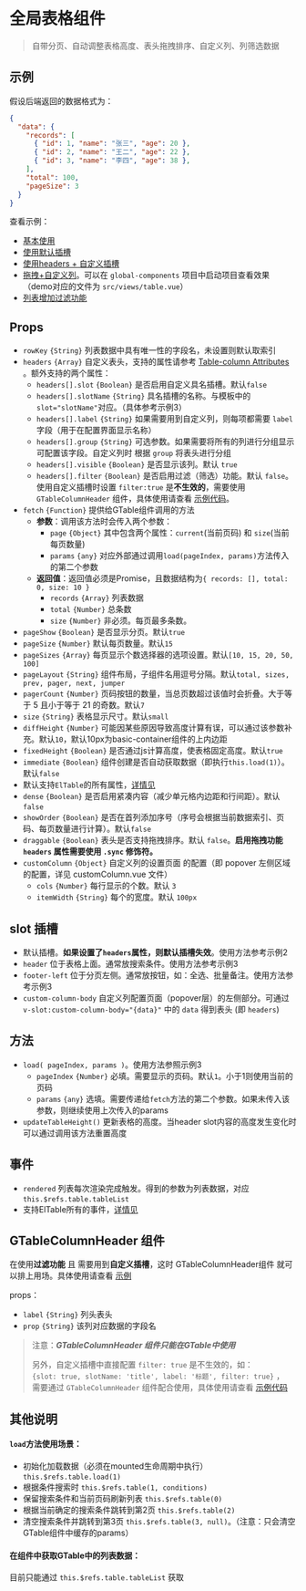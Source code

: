 # 全局表格组件
> 自带分页、自动调整表格高度、表头拖拽排序、自定义列、列筛选数据

## 示例
假设后端返回的数据格式为：
```json
{
  "data": {
    "records": [
      { "id": 1, "name": "张三", "age": 20 },
      { "id": 2, "name": "王二", "age": 22 },
      { "id": 3, "name": "李四", "age": 38 },
    ],
    "total": 100,
    "pageSize": 3
  }
}
```

查看示例：
- [基本使用](examples/gtable/basic.vue)
- [使用默认插槽](examples/gtable/slot.vue)
- [使用headers + 自定义插槽](examples/gtable/headers-and-slot.vue)
- [拖拽+自定义列](examples/gtable/drag-and-custom-columns.vue)。可以在 `global-components` 项目中启动项目查看效果（demo对应的文件为 `src/views/table.vue`）
- [列表增加过滤功能](examples/gtable/filter.vue)

## Props
- `rowKey` `{String}` 列表数据中具有唯一性的字段名，未设置则默认取索引
- `headers` `{Array}` 自定义表头，支持的属性请参考 [Table-column Attributes](https://element.eleme.cn/#/zh-CN/component/table#table-column-attributes) 。额外支持的两个属性：
  - `headers[].slot` `{Boolean}` 是否启用自定义具名插槽。默认`false`
  - `headers[].slotName` `{String}` 具名插槽的名称。与模板中的`slot="slotName"`对应。（具体参考示例3）
  - `headers[].label` `{String}` 如果需要用到自定义列，则每项都需要 `label` 字段（用于在配置界面显示名称）
  - `headers[].group` `{String}` 可选参数。如果需要将所有的列进行分组显示可配置该字段。自定义列时 根据 `group` 将表头进行分组
  - `headers[].visible` `{Boolean}` 是否显示该列。默认 `true`
  - `headers[].filter` `{Boolean}` 是否启用过滤（筛选）功能。默认 `false`。使用自定义插槽时设置 `filter:true` 是**不生效的**，需要使用 `GTableColumnHeader` 组件，具体使用请查看 [示例代码](examples/gtable/filter.vue#L22)。
- `fetch` `{Function}` 提供给GTable组件调用的方法
  - **参数**：调用该方法时会传入两个参数： 
    - `page` `{Object}` 其中包含两个属性：`current`(当前页码) 和 `size`(当前每页数量)
    - `params` `{any}` 对应外部通过调用`load(pageIndex, params)`方法传入的第二个参数
  - **返回值**：返回值必须是Promise，且数据结构为`{ records: [], total: 0, size: 10 }`
    - `records` `{Array}` 列表数据
    - `total` `{Number}` 总条数
    - `size` `{Number}` 非必须。每页最多条数。
- `pageShow` `{Boolean}` 是否显示分页。默认`true`
- `pageSize` `{Number}` 默认每页数量。默认`15`
- `pageSizes` `{Array}` 每页显示个数选择器的选项设置。默认`[10, 15, 20, 50, 100]`
- `pageLayout` `{String}` 组件布局，子组件名用逗号分隔。默认`total, sizes, prev, pager, next, jumper`
- `pagerCount` `{Number}` 页码按钮的数量，当总页数超过该值时会折叠。大于等于 5 且小于等于 21 的奇数。默认`7`
- `size` `{String}` 表格显示尺寸。默认`small`
- `diffHeight` `{Number}` 可能因某些原因导致高度计算有误，可以通过该参数补充。默认`10`，默认10px为basic-container组件的上内边距
- `fixedHeight` `{Boolean}` 是否通过js计算高度，使表格固定高度。默认`true`
- `immediate` `{Boolean}` 组件创建是否自动获取数据（即执行`this.load(1)`）。默认`false`
- 默认支持`ElTable`的所有属性，[详情见](https://element.eleme.cn/#/zh-CN/component/table#table-attributes)
- `dense` `{Boolean}` 是否启用紧凑内容（减少单元格内边距和行间距）。默认`false`
- `showOrder` `{Boolean}` 是否在首列添加序号（序号会根据当前数据索引、页码、每页数量进行计算）。默认`false`
- `draggable` `{Boolean}` 表头是否支持拖拽排序。默认 `false`。**启用拖拽功能 `headers` 属性需要使用 `.sync` 修饰符。**
- `customColumn` `{Object}` 自定义列的设置页面 的配置（即 popover 左侧区域的配置，详见 customColumn.vue 文件）
  - `cols` `{Number}` 每行显示的个数。默认 `3`
  - `itemWidth` `{String}` 每个的宽度。默认 `100px`

## slot 插槽
- 默认插槽。**如果设置了`headers`属性，则默认插槽失效**。使用方法参考示例2
- `header` 位于表格上面。通常放搜索条件。使用方法参考示例3
- `footer-left` 位于分页左侧。通常放按钮，如：全选、批量备注。使用方法参考示例3
- `custom-column-body` 自定义列配置页面（popover层）的左侧部分。可通过 `v-slot:custom-column-body="{data}"` 中的 `data` 得到表头 (即 `headers`)

## 方法
- `load( pageIndex, params )`。使用方法参照示例3
  - `pageIndex` `{Number}` 必填。需要显示的页码。默认`1`。小于1则使用当前的页码
  - `params` `{any}` 选填。需要传递给`fetch`方法的第二个参数。如果未传入该参数，则继续使用上次传入的params
- `updateTableHeight()` 更新表格的高度。当header slot内容的高度发生变化时可以通过调用该方法重置高度

## 事件
- `rendered` 列表每次渲染完成触发。得到的参数为列表数据，对应`this.$refs.table.tableList`
- 支持ElTable所有的事件，[详情见](https://element.eleme.cn/#/zh-CN/component/table#table-events)

## GTableColumnHeader 组件
在使用**过滤功能** 且 需要用到**自定义插槽**，这时 GTableColumnHeader组件 就可以排上用场。具体使用请查看 [示例](examples/gtable/filter.vue)

props：
- `label` `{String}` 列头表头
- `prop` `{String}` 该列对应数据的字段名

> 注意：_**GTableColumnHeader 组件只能在GTable中使用**_
>
> 另外，自定义插槽中直接配置 `filter: true` 是不生效的，如：<br>
> `{slot: true, slotName: 'title', label: '标题', filter: true}` ，<br>
> 需要通过 `GTableColumnHeader` 组件配合使用，具体使用请查看 [示例代码](examples/gtable/filter.vue#L22)

## 其他说明
#### `load`方法使用场景：
- 初始化加载数据（必须在mounted生命周期中执行） `this.$refs.table.load(1)`
- 根据条件搜索时 `this.$refs.table(1, conditions)`
- 保留搜索条件和当前页码刷新列表 `this.$refs.table(0)`
- 根据当前确定的搜索条件跳转到第2页 `this.$refs.table(2)`
- 清空搜索条件并跳转到第3页 `this.$refs.table(3, null)`。（注意：只会清空GTable组件中缓存的params）

#### 在组件中获取GTable中的列表数据：
目前只能通过 `this.$refs.table.tableList` 获取
